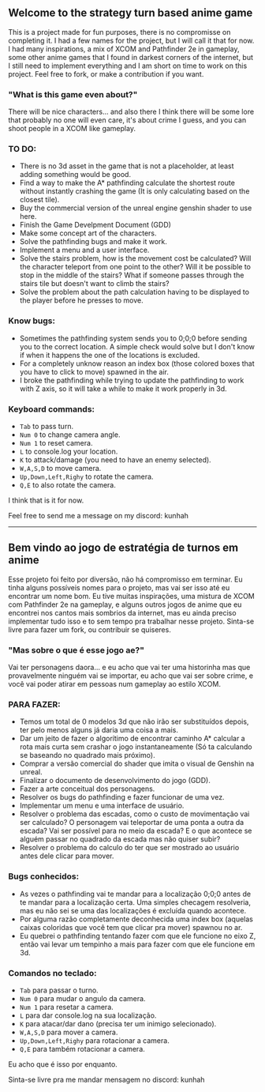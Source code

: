 ## Welcome to the strategy turn based anime game

This is a project made for fun purposes, there is no compromisse on completing it.
I had a few names for the project, but I will call it that for now.
I had many inspirations, a mix of XCOM and Pathfinder 2e in gameplay,
some other anime games that I found in darkest corners of the internet,
but I still need to implement everything and I am short on time to
work on this project.
Feel free to fork, or make a contribution if you want.

### "What is this game even about?"

There will be nice characters... and also there I think there will be some
lore that probably no one will even care, it's about crime I guess,
and you can shoot people in a XCOM like gameplay.

### TO DO:
- There is no 3d asset in the game that is not a placeholder, at least adding something would be good.
- Find a way to make the A* pathfinding calculate the shortest route without instantly crashing the game (It is only calculating based on the closest tile).
- Buy the commercial version of the unreal engine genshin shader to use here.
- Finish the Game Develpment Document (GDD)
- Make some concept art of the characters.
- Solve the pathfinding bugs and make it work.
- Implement a menu and a user interface.
- Solve the stairs problem, how is the movement cost be calculated? Will the character teleport from one point to the other? Will it be possible to stop in the middle of the stairs? What if someone passes through the stairs tile but doesn't want to climb the stairs?
- Solve the problem about the path calculation having to be displayed to the player before he presses to move.

### Know bugs:
- Sometimes the pathfinding system sends you to 0;0;0 before sending you to the correct location. A simple check would solve but I don't know if when it happens the one of the locations is excluded.
- For a completely unknow reason an index box (those colored boxes that you have to click to move) spawned in the air.
- I broke the pathfinding while trying to update the pathfinding to work with Z axis, so it will take a while to make it work properly in 3d.

### Keyboard commands:

- `Tab` to pass turn.
- `Num 0` to change camera angle.
- `Num 1` to reset camera.
- `L` to console.log your location.
- `K` to attack/damage (you need to have an enemy selected).
- `W,A,S,D` to move camera.
- `Up,Down,Left,Righy` to rotate the camera.
- `Q,E` to also rotate the camera.

I think that is it for now.

Feel free to send me a message on my discord: kunhah

-------------------------------------------------------------

## Bem vindo ao jogo de estratégia de turnos em anime

Esse projeto foi feito por diversão, não há compromisso em terminar.
Eu tinha alguns possíveis nomes para o projeto, mas vai ser isso até eu encontrar um nome bom.
Eu tive muitas inspirações, uma mistura de XCOM com Pathfinder 2e na gameplay,
e alguns outros jogos de anime que eu encontrei nos cantos mais sombrios da internet,
mas eu ainda preciso implementar tudo isso e to sem tempo pra trabalhar nesse projeto.
Sinta-se livre para fazer um fork, ou contribuir se quiseres.

### "Mas sobre o que é esse jogo ae?"

Vai ter personagens daora... e eu acho que vai ter uma historinha
mas que provavelmente ninguém vai se importar, eu acho que vai ser sobre crime,
e você vai poder atirar em pessoas num gameplay ao estilo XCOM.

### PARA FAZER:
- Temos um total de 0 modelos 3d que não irão ser substituídos depois, ter pelo menos alguns já daria uma coisa a mais.
- Dar um jeito de fazer o algorítimo de encontrar caminho A* calcular a rota mais curta sem crashar o jogo instantaneamente (Só ta calculando se baseando no quadrado mais próximo).
- Comprar a versão comercial do shader que imita o visual de Genshin na unreal.
- Finalizar o documento de desenvolvimento do jogo (GDD).
- Fazer a arte conceitual dos personagens.
- Resolver os bugs do pathfinding e fazer funcionar de uma vez.
- Implementar um menu e uma interface de usuário.
- Resolver o problema das escadas, como o custo de movimentação vai ser calculado? O personagem vai teleportar de uma ponta a outra da escada? Vai ser possível para no meio da escada? E o que acontece se alguém passar no quadrado da escada mas não quiser subir?
- Resolver o problema do calculo do ter que ser mostrado ao usuário antes dele clicar para mover.

### Bugs conhecidos:
- As vezes o pathfinding vai te mandar para a localização 0;0;0 antes de te mandar para a localização certa. Uma simples checagem resolveria, mas eu não sei se uma das localizações é excluída quando acontece.
- Por alguma razão completamente deconhecida uma index box (aquelas caixas coloridas que você tem que clicar pra mover) spawnou no ar.
- Eu quebrei o pathfinding tentando fazer com que ele funcione no eixo Z, então vai levar um tempinho a mais para fazer com que ele funcione em 3d.

### Comandos no teclado:

- `Tab` para passar o turno.
- `Num 0` para mudar o angulo da camera.
- `Num 1` para resetar a camera.
- `L` para dar console.log na sua localização.
- `K` para atacar/dar dano (precisa ter um inimigo selecionado).
- `W,A,S,D` para mover a camera.
- `Up,Down,Left,Righy` para rotacionar a camera.
- `Q,E` para também rotacionar a camera.


Eu acho que é isso por enquanto.

Sinta-se livre pra me mandar mensagem no discord: kunhah

